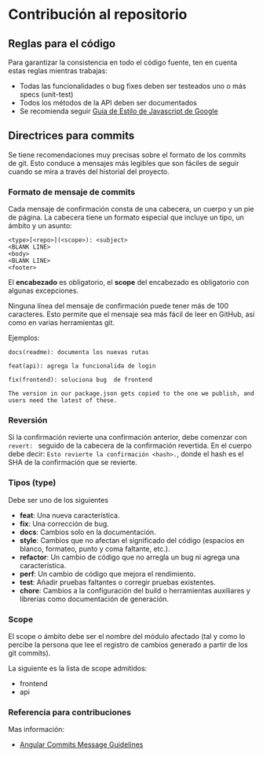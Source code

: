 # Contribución al repositorio

## Reglas para el código
Para garantizar la consistencia en todo el código fuente, ten en cuenta estas reglas mientras trabajas:
- Todas las funcionalidades o bug fixes deben ser testeados uno o más specs (unit-test)
- Todos los métodos de la API deben ser documentados
- Se recomienda seguir [Guia de Estilo de Javascript de Google](https://google.github.io/styleguide/jsguide.html)

## Directrices para commits
Se tiene recomendaciones muy precisas sobre el formato de los commits de git. Esto conduce a mensajes más legibles que son fáciles de seguir cuando se mira a través del historial del proyecto.

### Formato de mensaje de commits
Cada mensaje de confirmación consta de una cabecera, un cuerpo y un pie de página. La cabecera tiene un formato especial que incluye un tipo, un ámbito y un asunto:

```
<type>[<repo>](<scope>): <subject>
<BLANK LINE>
<body>
<BLANK LINE>
<footer>
```
El **encabezado** es obligatorio, el **scope** del encabezado es obligatorio con algunas excepciones.

Ninguna línea del mensaje de confirmación puede tener más de 100 caracteres. Esto permite que el mensaje sea más fácil de leer en GitHub, así como en varias herramientas git.

Ejemplos:

```
docs(readme): documenta los nuevas rutas
```
```
feat(api): agrega la funcionalida de login
```
```
fix(frontend): soluciona bug  de frontend

The version in our package.json gets copied to the one we publish, and users need the latest of these.
```

### Reversión
Si la confirmación revierte una confirmación anterior, debe comenzar con `revert: ` seguido de la cabecera de la confirmación revertida. En el cuerpo debe decir: `Esto revierte la confirmación <hash>.`, donde el hash es el SHA de la confirmación que se revierte.

### Tipos (type)
Debe ser uno de los siguientes

* **feat**: Una nueva característica.
* **fix**: Una corrección de bug.
* **docs**: Cambios solo en la documentación.
* **style**: Cambios que no afectan el significado del código (espacios en blanco, formateo, punto y coma faltante, etc.).
* **refactor**: Un cambio de código que no arregla un bug ni agrega una característica.
* **perf**: Un cambio de código que mejora el rendimiento.
* **test**: Añadir pruebas faltantes o corregir pruebas existentes.
* **chore**: Cambios a la configuración del build o herramientas auxiliares y librerías como documentación de generación.

### Scope
El scope o ámbito debe ser el nombre del módulo afectado (tal y como lo percibe la persona que lee el registro de cambios generado a partir de los git commits).

La siguiente es la lista de scope admitidos:
- frontend
- api

### Referencia para contribuciones
Mas información: 
- [Angular Commits Message Guidelines](https://github.com/angular/angular/blob/22b96b9/CONTRIBUTING.md#-commit-message-guidelines)